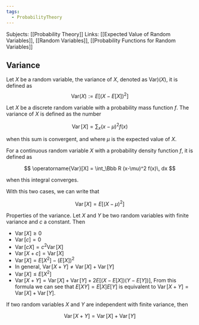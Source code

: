 ```yaml
---
tags:
  - ProbabilityTheory
---
```

Subjects: [[Probability Theory]]
Links: [[Expected Value of Random Variables]], [[Random Variables]], [[Probability Functions for Random Variables]]

## Variance
Let $X$ be a random variable, the variance of $X$, denoted as $\text{Var})(X)$, it is defined as
$$
\text{Var}(X) := E[(X-E[X])^2]
$$

Let $X$ be a discrete random variable with a probability mass function $f$. The variance of $X$ is defined as the number

$$ \operatorname{Var}[X] = \sum_x (x-\mu)^2 f(x) $$

when this sum is convergent, and where $\mu$ is the expected value of $X$.

For a continuous random variable $X$ with a probability density function $f$, it is defined as

$$ \operatorname{Var}[X] = \int_\Bbb R (x-\mu)^2 f(x)\, dx $$

when this integral converges.

With this two cases, we can write that

$$ \operatorname{Var}[X] = E[(X-\mu)^2] $$

Properties of the variance. Let $X$ and $Y$ be two random variables with finite variance and $c$ a constant. Then

- $\operatorname{Var}[X]\ge0$
- $\operatorname{Var}[c] = 0$
- $\operatorname{Var}[cX] = c^2\operatorname{Var}[X]$
- $\operatorname{Var}[X+c] = \operatorname{Var}[X]$
- $\operatorname{Var}[X] = E[X^2] -(E[X])^2$
- In general, $\operatorname{Var}[X+Y] \ne \operatorname{Var}[X] + \operatorname{Var}[Y]$
- $\operatorname{Var}[X] \le E[X^2]$
- $\operatorname{Var}[X+Y] = \operatorname{Var}[X] + \operatorname{Var}[Y] +2E[(X-E[X])(Y-E[Y])]$, From this formula we can see that $E[XY]=E[X]E[Y]$ is equivalent to ${\operatorname{Var}[X+Y] = \operatorname{Var}[X]+\operatorname{Var}[Y]}$.

If two random variables $X$ and $Y$ are independent with finite variance, then

$$ \operatorname{Var}[X+Y] = \operatorname{Var}[X] + \operatorname{Var}[Y] $$